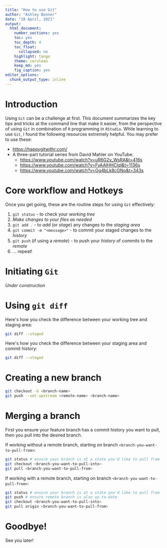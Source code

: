```yaml
---
title: "How to use Git"
author: "Ashley Bonner"
date: "18 April, 2021"
output: 
  html_document:
    number_sections: yes
    toc: yes
    toc_depth: 4
    toc_float:
      collapsed: no
    highlight: tango
    theme: cerulean
    keep_md: yes
    fig_caption: yes
editor_options: 
  chunk_output_type: inline
---
```




# Introduction

Using `Git` can be a challenge at first. This document summarizes the key tips and tricks at the command line that make it easier, from the perspective of using `Git` in combination of `R` programming in `RStudio`. While learning to use `Git`, I found the following resources extremely helpful. You may prefer to use these:

- <https://happygitwithr.com/>
- A three-part tutorial series from David Mahler on YouTube:
  - <https://www.youtube.com/watch?v=uR6G2v_WsRA&t=416s>
  - <https://www.youtube.com/watch?v=FyAAIHHClqI&t=1136s>
  - <https://www.youtube.com/watch?v=Gg4bLk8cGNo&t=343s>

# Core workflow and Hotkeys

Once you get going, these are the routine steps for using `Git` effectively:

1. `git status` - to check your _working tree_
1. _Make changes to your files as needed_
1. `git add .` - to _add_ (or _stage_) any changes to the _staging area_
1. `git commit -m "<message>"` - to commit your staged changes to the _history_
1. `git push` (if using a _remote_) - to push your _history_ of _commits_ to the _remote_ 
1. ... repeat!

# Initiating `Git`

_Under construction_

# Using `git diff`

Here's how you check the difference between your working tree and staging area:


```bash
git diff --staged
```

Here's how you check the difference between your staging area and commit history:


```bash
git diff --staged
```

# Creating a new branch


```bash
git checkout -b <branch-name>
git push --set-upstream <remote-name> <branch-name>
```

# Merging a branch

First you ensure your feature branch has a commit history you want to pull, then you pull into the desired branch.

If working without a remote branch, starting on branch `<branch-you-want-to-pull-from>`:


```bash
git status # ensure your branch is at a state you'd like to pull from
git checkout <branch-you-want-to-pull-into>
git pull <branch-you-want-to-pull-from>
```

If working with a remote branch, starting on branch `<branch-you-want-to-pull-from>`:


```bash
git status # ensure your branch is at a state you'd like to pull from
git push # ensure remote branch is also up-to-date
git checkout <branch-you-want-to-pull-into>
git pull origin <branch-you-want-to-pull-from>
```

# Goodbye!

See you later!
